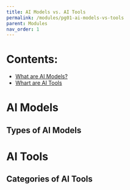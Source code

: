 ```yaml
---
title: AI Models vs. AI Tools
permalink: /modules/pg01-ai-models-vs-tools
parent: Modules
nav_order: 1
---
```


# Contents:
* [What are AI Models?](#ai-models)
* [Whart are AI Tools](#ai-tools)


# AI Models

## Types of AI Models


# AI Tools

## Categories of AI Tools